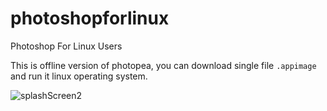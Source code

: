 # photoshopforlinux
Photoshop For Linux Users

This is offline version of photopea, you can download single file `.appimage` and run it linux operating system. 

![splashScreen2](https://github.com/needyamin/photoshopforlinux/assets/16277392/5d2be690-80ad-4e2b-a4fe-840cf0c331d5)
